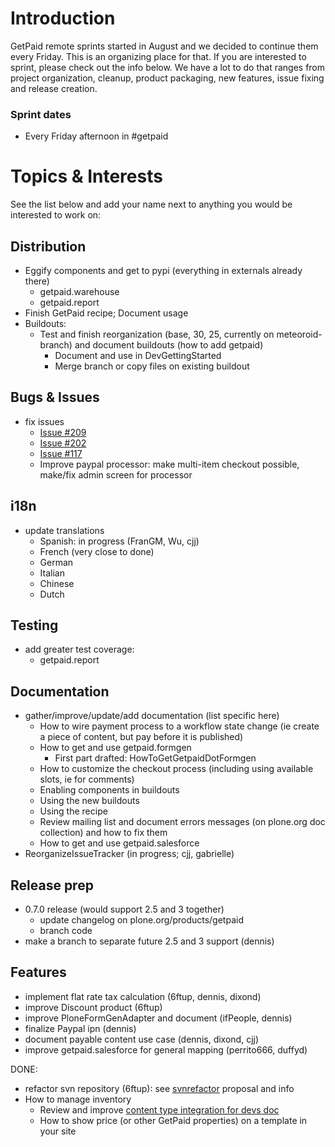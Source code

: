 # Introduction #

GetPaid remote sprints started in August and we decided to continue them every Friday. This is an organizing place for that. If you are interested to sprint, please check out the info below. We have a lot to do that ranges from project organization, cleanup, product packaging, new features, issue fixing and release creation.

### Sprint dates ###
  * Every Friday afternoon in #getpaid

# Topics & Interests #

See the list below and add your name next to anything you would be interested to work on:

## Distribution ##
  * Eggify components and get to pypi (everything in externals already there)
    * getpaid.warehouse
    * getpaid.report
  * Finish GetPaid recipe; Document usage
  * Buildouts:
    * Test and finish reorganization (base, 30, 25, currently on meteoroid-branch) and document buildouts (how to add getpaid)
      * Document and use in DevGettingStarted
      * Merge branch or copy files on existing buildout

## Bugs & Issues ##
  * fix issues
    * [Issue #209](https://code.google.com/p/getpaid/issues/detail?id=#209)
    * [Issue #202](https://code.google.com/p/getpaid/issues/detail?id=#202)
    * [Issue #117](https://code.google.com/p/getpaid/issues/detail?id=#117)
    * Improve paypal processor: make multi-item checkout possible, make/fix admin screen for processor

## i18n ##
  * update translations
    * Spanish: in progress (FranGM, Wu, cjj)
    * French (very close to done)
    * German
    * Italian
    * Chinese
    * Dutch

## Testing ##
  * add greater test coverage:
    * getpaid.report

## Documentation ##
  * gather/improve/update/add documentation (list specific here)
    * How to wire payment process to a workflow state change (ie create a piece of content, but pay before it is published)
    * How to get and use getpaid.formgen
      * First part drafted: HowToGetGetpaidDotFormgen
    * How to customize the checkout process (including using available slots, ie for comments)
    * Enabling components in buildouts
    * Using the new buildouts
    * Using the recipe
    * Review mailing list and document errors messages (on plone.org doc collection) and how to fix them
    * How to get and use getpaid.salesforce
  * ReorganizeIssueTracker (in progress; cjj, gabrielle)

## Release prep ##
  * 0.7.0 release (would support 2.5 and 3 together)
    * update changelog on plone.org/products/getpaid
    * branch code
  * make a branch to separate future 2.5 and 3 support (dennis)


## Features ##
  * implement flat rate tax calculation (6ftup, dennis, dixond)
  * improve Discount product (6ftup)
  * improve PloneFormGenAdapter and document (ifPeople, dennis)
  * finalize Paypal ipn (dennis)
  * document payable content use case (dennis, dixond, cjj)
  * improve getpaid.salesforce for general mapping (perrito666, duffyd)

DONE:
  * refactor svn repository (6ftup): see [svnrefactor](http://code.google.com/p/getpaid/wiki/svnrefactor) proposal and info
  * How to manage inventory
    * Review and improve [content type integration for devs doc](http://code.google.com/p/getpaid/source/browse/Products.PloneGetPaid/trunk/Products/PloneGetPaid/docs/development/make-content-types-buyable.txt)
    * How to show price (or other GetPaid properties) on a template in your site